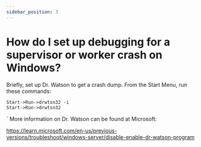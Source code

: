 ```yaml
---
sidebar_position: 3
---
```


# How do I set up debugging for a supervisor or worker crash on Windows?

Briefly, set up Dr. Watson to get a crash dump. From the Start Menu, run these
commands:
 
```
Start->Run->drwtsn32 -i
Start->Run->drwtsn32
```
`
More information on Dr. Watson can be found at Microsoft:

https://learn.microsoft.com/en-us/previous-versions/troubleshoot/windows-server/disable-enable-dr-watson-program

